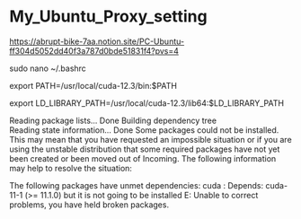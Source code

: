 # My_Ubuntu_Proxy_setting

https://abrupt-bike-7aa.notion.site/PC-Ubuntu-ff304d5052dd40f3a787d0bde51831f4?pvs=4


sudo nano ~/.bashrc

export PATH=/usr/local/cuda-12.3/bin:$PATH

export LD_LIBRARY_PATH=/usr/local/cuda-12.3/lib64:$LD_LIBRARY_PATH

Reading package lists... Done
Building dependency tree       
Reading state information... Done
Some packages could not be installed. This may mean that you have
requested an impossible situation or if you are using the unstable
distribution that some required packages have not yet been created
or been moved out of Incoming.
The following information may help to resolve the situation:

The following packages have unmet dependencies:
 cuda : Depends: cuda-11-1 (>= 11.1.0) but it is not going to be installed
E: Unable to correct problems, you have held broken packages.

